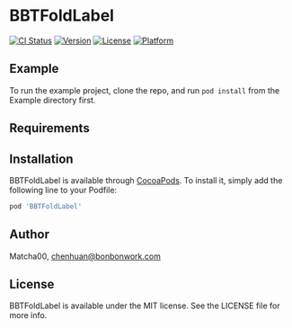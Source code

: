 # BBTFoldLabel

[![CI Status](https://img.shields.io/travis/Matcha00/BBTFoldLabel.svg?style=flat)](https://travis-ci.org/Matcha00/BBTFoldLabel)
[![Version](https://img.shields.io/cocoapods/v/BBTFoldLabel.svg?style=flat)](https://cocoapods.org/pods/BBTFoldLabel)
[![License](https://img.shields.io/cocoapods/l/BBTFoldLabel.svg?style=flat)](https://cocoapods.org/pods/BBTFoldLabel)
[![Platform](https://img.shields.io/cocoapods/p/BBTFoldLabel.svg?style=flat)](https://cocoapods.org/pods/BBTFoldLabel)

## Example

To run the example project, clone the repo, and run `pod install` from the Example directory first.

## Requirements

## Installation

BBTFoldLabel is available through [CocoaPods](https://cocoapods.org). To install
it, simply add the following line to your Podfile:

```ruby
pod 'BBTFoldLabel'
```

## Author

Matcha00, chenhuan@bonbonwork.com

## License

BBTFoldLabel is available under the MIT license. See the LICENSE file for more info.
